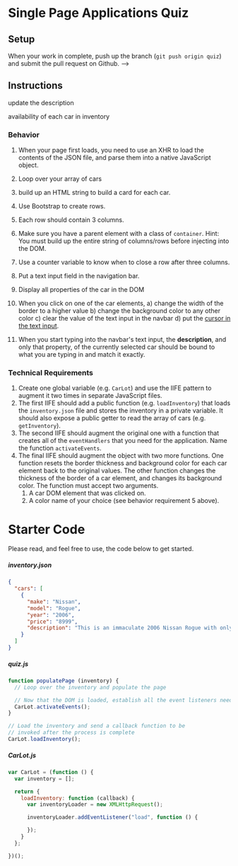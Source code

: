 # Single Page Applications Quiz

## Setup


When your work in complete, push up the branch (`git push origin quiz`) and submit the pull request on Github. -->

## Instructions

update the description 

availability of each car in inventory

### Behavior

1. When your page first loads, you need to use an XHR to load the contents of the JSON file, and parse them into a native JavaScript object.


2. Loop over your array of cars 
3. build up an HTML string to build a card for each car. 
4. Use Bootstrap to create rows. 
5. Each row should contain 3 columns. 
6. Make sure you have a parent element with a class of `container`. Hint: You must build up the entire string of columns/rows before injecting into the DOM. 
7. Use a counter variable to know when to close a row after three columns.

8. Put a text input field in the navigation bar.

9. Display all properties of the car in the DOM


11. When you click on one of the car elements, 
    a) change the width of the border to a higher value
    b) change the background color to any other color
    c) clear the value of the text input in the navbar
    d) put the [cursor in the text input](https://developer.mozilla.org/en-US/docs/Web/API/HTMLElement/focus).
1. When you start typing into the navbar's text input, the **description**, and only that property, of the currently selected car should be bound to what you are typing in and match it exactly.

### Technical Requirements

1. Create one global variable (e.g. `CarLot`) and use the IIFE pattern to augment it two times in separate JavaScript files.
1. The first IIFE should add a public function (e.g. `loadInventory`) that loads the `inventory.json` file and stores the inventory in a private variable. It should also expose a public getter to read the array of cars (e.g. `getInventory`).
1. The second IIFE should augment the original one with a function that creates all of the `eventHandlers` that you need for the application. Name the function `activateEvents`.
1. The final IIFE should augment the object with two more functions. One function resets the border thickness and background color for each car element back to the original values. The other function changes the thickness of the border of a car element, and changes its background color. The function must accept two arguments.
    1. A car DOM element that was clicked on.
    1. A color name of your choice (see behavior requirement 5 above).

# Starter Code

Please read, and feel free to use, the code below to get started.

##### inventory.json

```json
{
  "cars": [
    {
      "make": "Nissan",
      "model": "Rogue",
      "year": "2006",
      "price": "8999",
      "description": "This is an immaculate 2006 Nissan Rogue with only 25000 miles on it. Leather seats, power everything."
    }
  ]
}
```

##### quiz.js

```js
function populatePage (inventory) {
  // Loop over the inventory and populate the page

  // Now that the DOM is loaded, establish all the event listeners needed
  CarLot.activateEvents();
}

// Load the inventory and send a callback function to be
// invoked after the process is complete
CarLot.loadInventory();
```

##### CarLot.js

```js
var CarLot = (function () {
  var inventory = [];

  return {
    loadInventory: function (callback) {
      var inventoryLoader = new XMLHttpRequest();

      inventoryLoader.addEventListener("load", function () {

      });
    }
  };

})();
```
